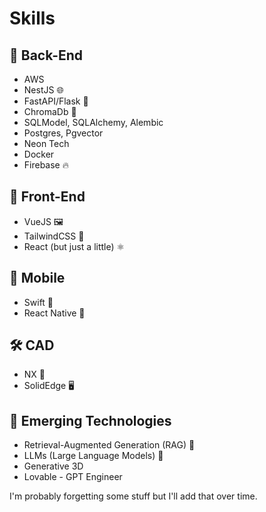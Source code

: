 # Skills

## 🔧 Back-End

-   AWS
-   NestJS 🌐
-   FastAPI/Flask 🐍
-   ChromaDb 💾
-   SQLModel, SQLAlchemy, Alembic
-   Postgres, Pgvector
-   Neon Tech
-   Docker
-   Firebase 🔥

## 🎨 Front-End

-   VueJS 🖼️
-   TailwindCSS 💅
-   React (but just a little) ⚛️

## 📱 Mobile

-   Swift 🍏
-   React Native 📲

## 🛠️ CAD

-   NX 🧩
-   SolidEdge 🖥️

## 🚀 Emerging Technologies

-   Retrieval-Augmented Generation (RAG) 🧠
-   LLMs (Large Language Models) 🤖
-   Generative 3D
-   Lovable - GPT Engineer

I'm probably forgetting some stuff but I'll add that over time.
